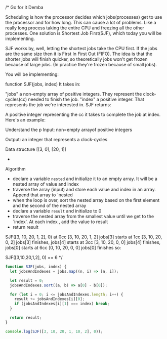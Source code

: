 /\*
Go for it Demba

Scheduling is how the processor decides which jobs(processes) get to use the processor and for how long. This can cause a lot of problems. Like a really long process taking the entire CPU and freezing all the other processes. One solution is Shortest Job First(SJF), which today you will be implementing.

SJF works by, well, letting the shortest jobs take the CPU first. If the jobs are the same size then it is First In First Out (FIFO). The idea is that the shorter jobs will finish quicker, so theoretically jobs won't get frozen because of large jobs. (In practice they're frozen because of small jobs).

You will be implementing:

function SJF(jobs, index)
It takes in:

"jobs" a non-empty array of positive integers. They represent the clock-cycles(cc) needed to finish the job.
"index" a positive integer. That represents the job we're interested in.
SJF returns:

A positive integer representing the cc it takes to complete the job at index.
Here's an example:

Understand the p
Input: non=empty arrayof positive integers

Output: an integer that represents a clock-cycles

Data structure
[[3, 0], [20, 1]]

-

Algorithm

- declare a variable `nested` and initialize it to an empty array. It will be a nested array of value and index
- traverse the array (input) and store each value and index in an array. Append that array to `nested
- when the loop is over, sort the nested array based on the first element and the second of the nested array
- declare a variable `result` and initialize to 0
- traverse the nested array from the smallest value until we get to the `index'. At each index , add the value to result
- return result

SJF([3, 10, 20, 1, 2], 0)
at 0cc [3, 10, 20, 1, 2] jobs[3] starts
at 1cc [3, 10, 20, 0, 2] jobs[3] finishes, jobs[4] starts
at 3cc [3, 10, 20, 0, 0] jobs[4] finishes, jobs[0] starts
at 6cc [0, 10, 20, 0, 0] jobs[0] finishes
so:

SJF([3,10,20,1,2], 0) == 6
\*/

```js
function SJF(jobs, index) {
  let jobsAndIndexes = jobs.map((n, i) => [n, i]);

  let result = 0;
  jobsAndIndexes.sort((a, b) => a[0] - b[0]);

  for (let i = 0; i <= jobsAndIndexes.length; i++) {
    result += jobsAndIndexes[i][0];
    if (jobsAndIndexes[i][1] === index) break;
  }

  return result;
}

console.log(SJF([3, 10, 20, 1, 10, 2], 0));
```
